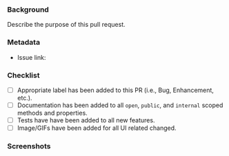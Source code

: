 ### Background
Describe the purpose of this pull request.

### Metadata
- Issue link:

### Checklist

- [ ] Appropriate label has been added to this PR (i.e., Bug, Enhancement, etc.).
- [ ] Documentation has been added to all `open`, `public`, and `internal` scoped methods and properties.
- [ ] Tests have have been added to all new features.
- [ ] Image/GIFs have been added for all UI related changed.

<!--- For UI Changes, please upload a GIF or Image of the feature in action --->
<!--- https://www.cockos.com/licecap/ Is a great tool to create quick and easy gifs --->

### Screenshots

